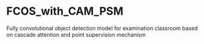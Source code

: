 # FCOS_with_CAM_PSM
Fully convolutional object detection model for examination classroom based on cascade attention and point supervision mechanism
